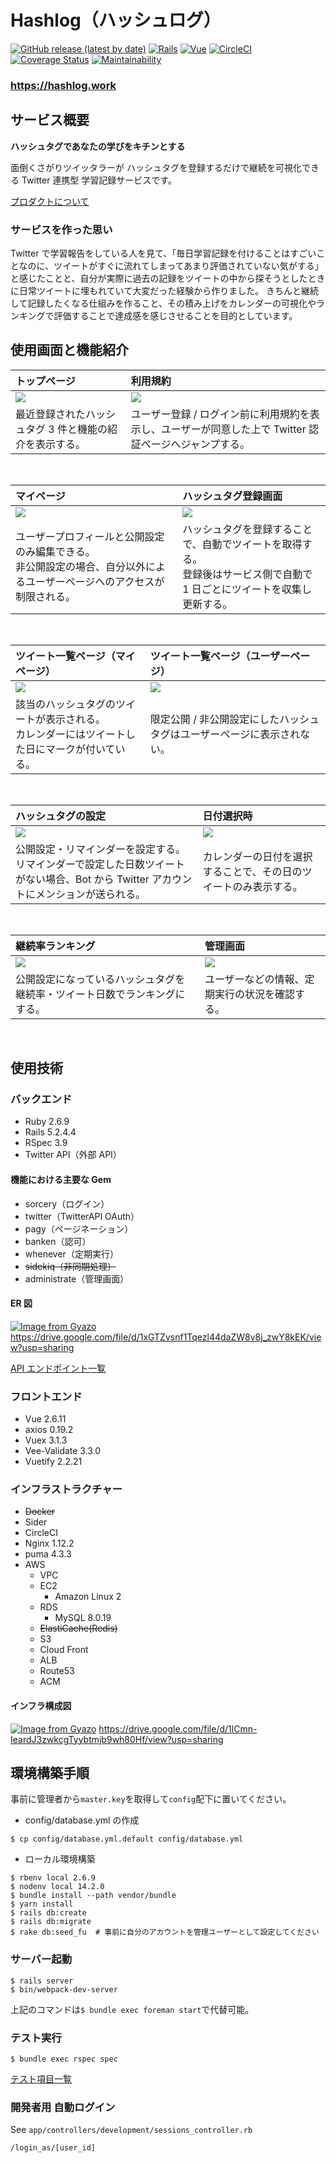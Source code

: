 # Hashlog（ハッシュログ）

[![GitHub release (latest by date)](https://img.shields.io/github/v/release/aiandrox/hashlog)](https://github.com/aiandrox/hashlog/releases)
[![Rails](https://img.shields.io/badge/Rails-v5.2.4.3-%23a72332)](https://rubygems.org/gems/rails/versions/5.2.4.4)
[![Vue](https://img.shields.io/badge/Vue-v2.6.11-%2342b77c)](https://www.npmjs.com/package/vue/v/2.6.11)
[![CircleCI](https://circleci.com/gh/aiandrox/hashlog.svg?style=shield)](https://circleci.com/gh/aiandrox/hashlog)
[![Coverage Status](https://coveralls.io/repos/github/aiandrox/hashlog/badge.svg?branch=develop)](https://coveralls.io/github/aiandrox/hashlog?branch=develop)
[![Maintainability](https://api.codeclimate.com/v1/badges/d31e5fff03ec3ea494fa/maintainability)](https://codeclimate.com/github/aiandrox/hashlog/maintainability)

### **https://hashlog.work**

## サービス概要

**ハッシュタグであなたの学びをキチンとする**

面倒くさがりツイッタラーが
ハッシュタグを登録するだけで継続を可視化できる
Twitter 連携型 学習記録サービスです。

[プロダクトについて](/README_product.md)

### サービスを作った思い

Twitter で学習報告をしている人を見て、「毎日学習記録を付けることはすごいことなのに、ツイートがすぐに流れてしまってあまり評価されていない気がする」と感じたことと、自分が実際に過去の記録をツイートの中から探そうとしたときに日常ツイートに埋もれていて大変だった経験から作りました。
きちんと継続して記録したくなる仕組みを作ること、その積み上げをカレンダーの可視化やランキングで評価することで達成感を感じさせることを目的としています。

## 使用画面と機能紹介

| トップページ                                                         | 利用規約                                                                                               |
| :------------------------------------------------------------------- | :----------------------------------------------------------------------------------------------------- |
| <img src="https://i.gyazo.com/288cfef35a4c404a57b9ed80803b9f77.png"> | <img src="https://i.gyazo.com/a5df36426cae3326b9813cb2afb6eacf.png">                                   |
| 最近登録されたハッシュタグ 3 件と機能の紹介を表示する。              | ユーザー登録 / ログイン前に利用規約を表示し、ユーザーが同意した上で Twitter 認証ページへジャンプする。 |

<br>

| マイページ                                                                                                                 | ハッシュタグ登録画面                                                                                                        |
| :------------------------------------------------------------------------------------------------------------------------- | :-------------------------------------------------------------------------------------------------------------------------- |
| <img src="https://i.gyazo.com/bd2b43a7a36d58c52bb49e9dccce47e0.png">                                                       | <img src="https://i.gyazo.com/5264cb248f86022f6d5fef549460ee34.png">                                                        |
| ユーザープロフィールと公開設定のみ編集できる。<br>非公開設定の場合、自分以外によるユーザーページへのアクセスが制限される。 | ハッシュタグを登録することで、自動でツイートを取得する。<br>登録後はサービス側で自動で 1 日ごとにツイートを収集し更新する。 |

<br>

| ツイート一覧ページ（マイページ）                                                                 | ツイート一覧ページ（ユーザーページ）                                    |
| :----------------------------------------------------------------------------------------------- | :---------------------------------------------------------------------- |
| <img src="https://i.gyazo.com/30e89befc5afee6f425363b231d00ea2.png">                             | <img src="https://i.gyazo.com/99d91739e9c979287781ac9af848f53e.png">    |
| 該当のハッシュタグのツイートが表示される。<br>カレンダーにはツイートした日にマークが付いている。 | 限定公開 / 非公開設定にしたハッシュタグはユーザーページに表示されない。 |

<br>

| ハッシュタグの設定                                                                                                                      | 日付選択時                                                           |
| :-------------------------------------------------------------------------------------------------------------------------------------- | :------------------------------------------------------------------- |
| <img src="https://i.gyazo.com/06af34d7b35b912ddb6c95765fc8fd23.png">                                                                    | <img src="https://i.gyazo.com/aa81ebd3412dfd89508b545767924fb1.png"> |
| 公開設定・リマインダーを設定する。<br>リマインダーで設定した日数ツイートがない場合、Bot から Twitter アカウントにメンションが送られる。 | カレンダーの日付を選択することで、その日のツイートのみ表示する。     |

<br>

| 継続率ランキング                                                           | 管理画面                                                             |
| :------------------------------------------------------------------------- | :------------------------------------------------------------------- |
| <img src="https://i.gyazo.com/33d4427f0b70ef6c42074eb87135cc05.png">       | <img src="https://i.gyazo.com/a21f086fc3dc447a5d54d502fe7c56c5.png"> |
| 公開設定になっているハッシュタグを継続率・ツイート日数でランキングにする。 | ユーザーなどの情報、定期実行の状況を確認する。                       |

<br>

## 使用技術

### バックエンド

- Ruby 2.6.9
- Rails 5.2.4.4
- RSpec 3.9
- Twitter API（外部 API）

#### 機能における主要な Gem

- sorcery（ログイン）
- twitter（TwitterAPI OAuth）
- pagy（ページネーション）
- banken（認可）
- whenever（定期実行）
- ~~sidekiq（非同期処理）~~
- administrate（管理画面）

#### ER 図

[![Image from Gyazo](https://i.gyazo.com/f2f05539bb0679ed1e64eac82e9b772b.png)](https://gyazo.com/f2f05539bb0679ed1e64eac82e9b772b)
https://drive.google.com/file/d/1xGTZvsnf1Tqezl44daZW8v8j_zwY8kEK/view?usp=sharing

[API エンドポイント一覧](/README_api_endpoint.md)

### フロントエンド

- Vue 2.6.11
- axios 0.19.2
- Vuex 3.1.3
- Vee-Validate 3.3.0
- Vuetify 2.2.21

### インフラストラクチャー

- ~~Docker~~
- Sider
- CircleCI
- Nginx 1.12.2
- puma 4.3.3
- AWS
  - VPC
  - EC2
    - Amazon Linux 2
  - RDS
    - MySQL 8.0.19
  - ~~ElastiCache(Redis)~~
  - S3
  - Cloud Front
  - ALB
  - Route53
  - ACM

#### インフラ構成図

[![Image from Gyazo](https://i.gyazo.com/77d2babccb1468a167c3e362c4d89eff.png)](https://gyazo.com/77d2babccb1468a167c3e362c4d89eff)
https://drive.google.com/file/d/1lCmn-IeardJ3zwkcgTyybtmjb9wh80Hf/view?usp=sharing

## 環境構築手順

事前に管理者から`master.key`を取得して`config`配下に置いてください。

- config/database.yml の作成

```shell
$ cp config/database.yml.default config/database.yml
```

- ローカル環境構築

```shell
$ rbenv local 2.6.9
$ nodenv local 14.2.0
$ bundle install --path vendor/bundle
$ yarn install
$ rails db:create
$ rails db:migrate
$ rake db:seed_fu  # 事前に自分のアカウントを管理ユーザーとして設定してください
```

### サーバー起動

```shell
$ rails server
$ bin/webpack-dev-server
```

上記のコマンドは`$ bundle exec foreman start`で代替可能。

### テスト実行

```shell
$ bundle exec rspec spec
```

[テスト項目一覧](/spec/rspec-output)

### 開発者用 自動ログイン

See `app/controllers/development/sessions_controller.rb`

```
/login_as/[user_id]
```
